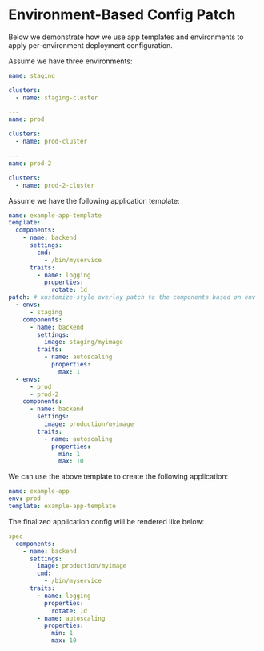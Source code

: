 # Environment-Based Config Patch

Below we demonstrate how we use app templates and environments to apply per-environment deployment configuration.

Assume we have three environments:

```yaml
name: staging

clusters:
  - name: staging-cluster

---
name: prod

clusters:
  - name: prod-cluster

---
name: prod-2

clusters:
  - name: prod-2-cluster
```

Assume we have the following application template:

```yaml
name: example-app-template
template:
  components:
    - name: backend
      settings:
        cmd:
          - /bin/myservice
      traits:
        - name: logging
          properties:
            rotate: 1d
patch: # kustomize-style overlay patch to the components based on env
  - envs:
      - staging
    components:
      - name: backend
        settings:
          image: staging/myimage
        traits:
          - name: autoscaling
            properties:
              max: 1
  - envs:
      - prod
      - prod-2
    components:
      - name: backend
        settings:
          image: production/myimage
        traits:
          - name: autoscaling
            properties:
              min: 1
              max: 10
```

We can use the above template to create the following application:

```yaml
name: example-app
env: prod
template: example-app-template
```

The finalized application config will be rendered like below:

```yaml
spec
  components:
    - name: backend
      settings:
        image: production/myimage
        cmd:
          - /bin/myservice
      traits:
        - name: logging
          properties:
            rotate: 1d
        - name: autoscaling
          properties:
            min: 1
            max: 10
```
